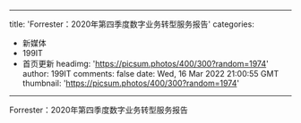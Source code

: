 
---
title: 'Forrester：2020年第四季度数字业务转型服务报告'
categories: 
 - 新媒体
 - 199IT
 - 首页更新
headimg: 'https://picsum.photos/400/300?random=1974'
author: 199IT
comments: false
date: Wed, 16 Mar 2022 21:00:55 GMT
thumbnail: 'https://picsum.photos/400/300?random=1974'
---

<div>   
Forrester：2020年第四季度数字业务转型服务报告  
</div>
            